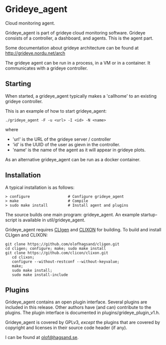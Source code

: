 # Grideye_agent
Cloud monitoring agent. 

Grideye_agent is part of grideye cloud monitoring software. Grideye consists of a controller, a dashboard, and agents. This is the agent part.  

Some documentation about grideye architecture can be found at
     http://grideye.nordu.net/arch

The grideye agent can be run in a process, in a VM or in a
container. It communicates with a grideye controller. 

## Starting

When started, a grideye_agent typically makes a 'callhome' to an existing
grideye controller.

This is an example of how to start grideye_agent:

    ./grideye_agent -F -u <url> -I <id> -N <name>

where
- 'url' is the URL of the grideye server / controller
- 'id' is the UUID of the user as gievn in the controller.
- 'name' is the name of the agent as it will appear in grideye plots.

As an alternative grideye_agent can be run as a docker container.


## Installation

A typical installation is as follows:

    > configure	       	        # Configure grideye_agent
    > make                      # Compile
    > sudo make install         # Install agent and plugins

The source builds one main program: grideye_agent. An
example startup-script is available in util/grideye_agent.

Grideye_agent requires [CLIgen](http://www.cligen.se) and [CLIXON](http://www.clicon.org) for building. To build and install CLIgen and CLIXON:

    git clone https://github.com/olofhagsand/cligen.git
    cd cligen; configure; make; sudo make install
    git clone https://github.com/clicon/clixon.git
       cd clixon; 
       configure --without-restconf --without-keyvalue; 
       make; 
       sudo make install; 
       sudo make install-include

## Plugins

Grideye_agent contains an open plugin interface.  Several plugins
are included in this release. Other authors have (and can) contribute
to the plugins. The plugin interface is documented in
plugins/grideye_plugin_v1.h.

Grideye_agent is covered by GPLv3, _except_ the plugins that are
covered by copyright and licenses in their source code header (if any).

I can be found at olof@hagsand.se.



